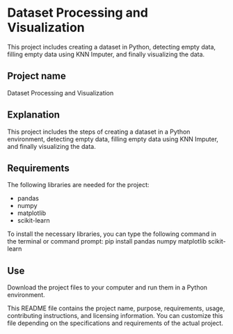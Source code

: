 # Dataset Processing and Visualization

This project includes creating a dataset in Python, detecting empty data, filling empty data using KNN Imputer, and finally visualizing the data.

## Project name

Dataset Processing and Visualization

## Explanation

This project includes the steps of creating a dataset in a Python environment, detecting empty data, filling empty data using KNN Imputer, and finally visualizing the data.

## Requirements

The following libraries are needed for the project:

- pandas
- numpy
- matplotlib
- scikit-learn

To install the necessary libraries, you can type the following command in the terminal or command prompt:
pip install pandas numpy matplotlib scikit-learn

## Use

Download the project files to your computer and run them in a Python environment.


This README file contains the project name, purpose, requirements, usage, contributing instructions, and licensing information. You can customize this file depending on the specifications and requirements of the actual project.
